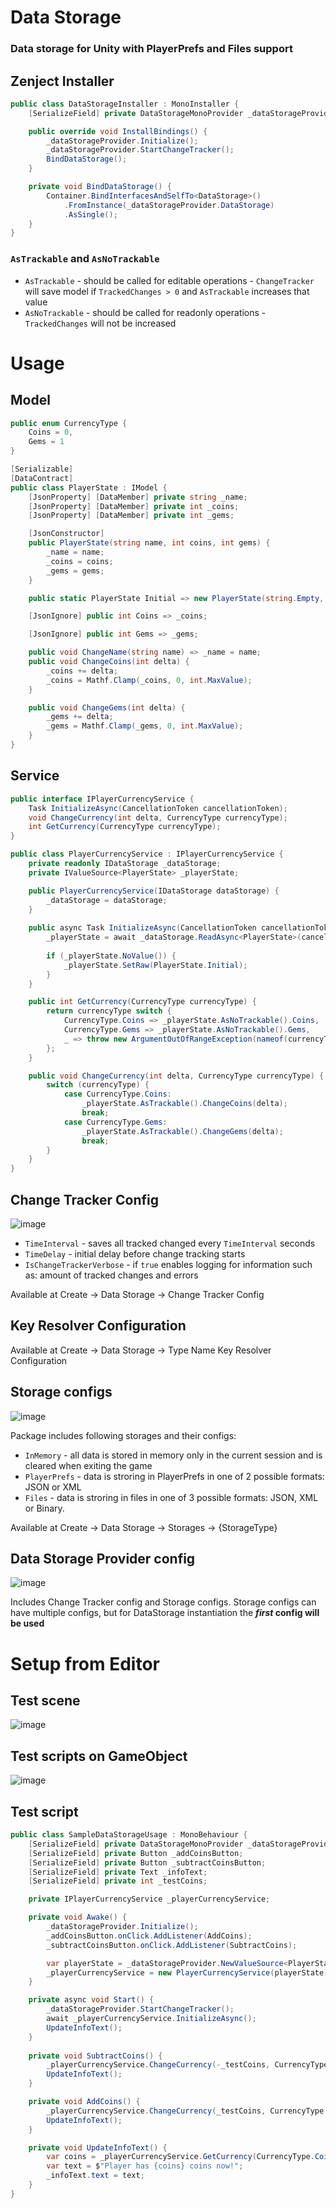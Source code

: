 # Data Storage

### Data storage for Unity with PlayerPrefs and Files support

##

## Zenject Installer

```cs
public class DataStorageInstaller : MonoInstaller {
    [SerializeField] private DataStorageMonoProvider _dataStorageProvider;

    public override void InstallBindings() {
        _dataStorageProvider.Initialize();
        _dataStorageProvider.StartChangeTracker();
        BindDataStorage();
    }

    private void BindDataStorage() {
        Container.BindInterfacesAndSelfTo<DataStorage>()
            .FromInstance(_dataStorageProvider.DataStorage)
            .AsSingle();
    }
}
```

### ```AsTrackable``` and ```AsNoTrackable```

- ```AsTrackable``` - should be called for editable operations - ```ChangeTracker``` will save model if ```TrackedChanges > 0``` and ```AsTrackable``` increases that value
- ```AsNoTrackable``` - should be called for readonly operations - ```TrackedChanges``` will not be increased

# Usage

## Model

```cs
public enum CurrencyType {
    Coins = 0,
    Gems = 1
}

[Serializable]
[DataContract]
public class PlayerState : IModel {
    [JsonProperty] [DataMember] private string _name;
    [JsonProperty] [DataMember] private int _coins;
    [JsonProperty] [DataMember] private int _gems;

    [JsonConstructor]
    public PlayerState(string name, int coins, int gems) {
        _name = name;
        _coins = coins;
        _gems = gems;
    }

    public static PlayerState Initial => new PlayerState(string.Empty, 0, 0);

    [JsonIgnore] public int Coins => _coins;

    [JsonIgnore] public int Gems => _gems;

    public void ChangeName(string name) => _name = name;
    public void ChangeCoins(int delta) {
        _coins += delta;
        _coins = Mathf.Clamp(_coins, 0, int.MaxValue);
    }

    public void ChangeGems(int delta) {
        _gems += delta;
        _gems = Mathf.Clamp(_gems, 0, int.MaxValue);
    }
}
```

## Service

```cs
public interface IPlayerCurrencyService {
    Task InitializeAsync(CancellationToken cancellationToken);
    void ChangeCurrency(int delta, CurrencyType currencyType);
    int GetCurrency(CurrencyType currencyType);
}

public class PlayerCurrencyService : IPlayerCurrencyService {
    private readonly IDataStorage _dataStorage;
    private IValueSource<PlayerState> _playerState;

    public PlayerCurrencyService(IDataStorage dataStorage) {
        _dataStorage = dataStorage;
    }
    
    public async Task InitializeAsync(CancellationToken cancellationToken) {
        _playerState = await _dataStorage.ReadAsync<PlayerState>(cancellationToken);
        
        if (_playerState.NoValue()) {
            _playerState.SetRaw(PlayerState.Initial);  
        }
    }

    public int GetCurrency(CurrencyType currencyType) {
        return currencyType switch {
            CurrencyType.Coins => _playerState.AsNoTrackable().Coins,
            CurrencyType.Gems => _playerState.AsNoTrackable().Gems,
            _ => throw new ArgumentOutOfRangeException(nameof(currencyType), currencyType, null)
        };
    }

    public void ChangeCurrency(int delta, CurrencyType currencyType) {
        switch (currencyType) {
            case CurrencyType.Coins:
                _playerState.AsTrackable().ChangeCoins(delta);
                break;
            case CurrencyType.Gems:
                _playerState.AsTrackable().ChangeGems(delta);
                break;
        }
    }
}
```

## Change Tracker Config

![image](https://github.com/PhlegmaticOne/PhlegmaticOne.DataStorage/assets/73738250/c3635274-af43-4582-bc5b-e6c5e7f4f414)

- ```TimeInterval``` - saves all tracked changed every ```TimeInterval``` seconds
- ```TimeDelay``` - initial delay before change tracking starts
- ```IsChangeTrackerVerbose``` - if ```true``` enables logging for information such as: amount of tracked changes and errors

Available at Create -> Data Storage -> Change Tracker Config

## Key Resolver Configuration

Available at Create -> Data Storage -> Type Name Key Resolver Configuration

## Storage configs

![image](https://github.com/PhlegmaticOne/PhlegmaticOne.DataStorage/assets/73738250/1fae1f2b-8c7c-45e0-9d83-9b33685dce3c)

Package includes following storages and their configs:
- ```InMemory``` - all data is stored in memory only in the current session and is cleared when exiting the game
- ```PlayerPrefs``` - data is stroring in PlayerPrefs in one of 2 possible formats: JSON or XML
- ```Files``` - data is stroring in files in one of 3 possible formats: JSON, XML or Binary.

Available at Create -> Data Storage -> Storages -> {StorageType}

## Data Storage Provider config

![image](https://github.com/PhlegmaticOne/PhlegmaticOne.DataStorage/assets/73738250/73fcbe68-3916-4643-bff6-34fc40ad2d67)

Includes Change Tracker config and Storage configs. Storage configs can have multiple configs, but for DataStorage instantiation the **_first_ config will be used**

# Setup from Editor

## Test scene

![image](https://github.com/PhlegmaticOne/PhlegmaticOne.DataStorage/assets/73738250/2af5b842-03df-4da9-ab1b-cddfcd2afe4c)

## Test scripts on GameObject

![image](https://github.com/PhlegmaticOne/PhlegmaticOne.DataStorage/assets/73738250/9336883a-6b86-42c6-82c8-67e477d54e2d)

## Test script
```cs
public class SampleDataStorageUsage : MonoBehaviour {
    [SerializeField] private DataStorageMonoProvider _dataStorageProvider;
    [SerializeField] private Button _addCoinsButton;
    [SerializeField] private Button _subtractCoinsButton;
    [SerializeField] private Text _infoText;
    [SerializeField] private int _testCoins;

    private IPlayerCurrencyService _playerCurrencyService;

    private void Awake() {
        _dataStorageProvider.Initialize();
        _addCoinsButton.onClick.AddListener(AddCoins);
        _subtractCoinsButton.onClick.AddListener(SubtractCoins);

        var playerState = _dataStorageProvider.NewValueSource<PlayerState>();
        _playerCurrencyService = new PlayerCurrencyService(playerState);
    }

    private async void Start() {
        _dataStorageProvider.StartChangeTracker();
        await _playerCurrencyService.InitializeAsync();
        UpdateInfoText();
    }
    
    private void SubtractCoins() {
        _playerCurrencyService.ChangeCurrency(-_testCoins, CurrencyType.Coins);
        UpdateInfoText();
    }

    private void AddCoins() {
        _playerCurrencyService.ChangeCurrency(_testCoins, CurrencyType.Coins);
        UpdateInfoText();
    }

    private void UpdateInfoText() {
        var coins = _playerCurrencyService.GetCurrency(CurrencyType.Coins);
        var text = $"Player has {coins} coins now!";
        _infoText.text = text;
    }
}
```
